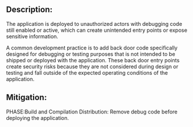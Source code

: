 ## Description:

The application is deployed to unauthorized actors with debugging code still enabled or active, which can create unintended entry points or expose sensitive information.

A common development practice is to add back door code specifically designed for debugging or testing purposes that is not intended to be shipped or deployed with the application. These back door entry points create security risks because they are not considered during design or testing and fall outside of the expected operating conditions of the application.

## Mitigation:


PHASE:Build and Compilation Distribution:
Remove debug code before deploying the application.

